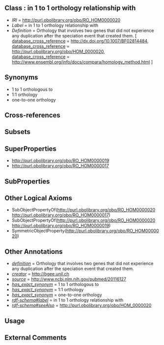 
## Class : in 1 to 1 orthology relationship with

 * *IRI* = http://purl.obolibrary.org/obo/RO_HOM0000020
 * *Label* = in 1 to 1 orthology relationship with
 * *Definition* = Orthology that involves two genes that did not experience any duplication after the speciation event that created them. [ [database_cross_reference](../../ef/oboInOwl#hasDbXref.md) = http://dx.doi.org/10.1007/BF02814484, [database_cross_reference](../../ef/oboInOwl#hasDbXref.md) = http://purl.obolibrary.org/obo/HOM_0000020, [database_cross_reference](../../ef/oboInOwl#hasDbXref.md) = http://www.ensembl.org/info/docs/compara/homology_method.html ]

## Synonyms

 * 1 to 1 orthologous to
 * 1:1 orthology
 * one-to-one orthology

## Cross-references


## Subsets


## SuperProperties

 * <http://purl.obolibrary.org/obo/RO_HOM0000019>
 * <http://purl.obolibrary.org/obo/RO_HOM0000017>

## SubProperties


## Other Logical Axioms

 * SubObjectPropertyOf(<http://purl.obolibrary.org/obo/RO_HOM0000020> <http://purl.obolibrary.org/obo/RO_HOM0000017>)
 * SubObjectPropertyOf(<http://purl.obolibrary.org/obo/RO_HOM0000020> <http://purl.obolibrary.org/obo/RO_HOM0000019>)
 * SymmetricObjectProperty(<http://purl.obolibrary.org/obo/RO_HOM0000020>)

## Other Annotations

 * *[definition](../../IAO/15/IAO_0000115.md)* = Orthology that involves two genes that did not experience any duplication after the speciation event that created them.
 * *[creator](../../or/creator.md)* = http://bgee.unil.ch
 * *[source](../../ce/source.md)* = http://www.ncbi.nlm.nih.gov/pubmed/20116127
 * *[has_exact_synonym](../../ym/oboInOwl#hasExactSynonym.md)* = 1 to 1 orthologous to
 * *[has_exact_synonym](../../ym/oboInOwl#hasExactSynonym.md)* = 1:1 orthology
 * *[has_exact_synonym](../../ym/oboInOwl#hasExactSynonym.md)* = one-to-one orthology
 * *[rdf-schema#label](../../el/rdf-schema#label.md)* = in 1 to 1 orthology relationship with
 * *[rdf-schema#seeAlso](../../so/rdf-schema#seeAlso.md)* = http://purl.obolibrary.org/obo/HOM_0000020

## Usage


## External Comments


